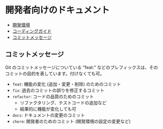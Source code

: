 # 開発者向けのドキュメント

- [開発環境](dev-env.md)
- [コーディングガイド](coding-guides.md)
- [コミットメッセージ](#コミットメッセージ)

## コミットメッセージ

Git のコミットメッセージについている "feat:" などのプレフィックスは、そのコミットの目的を表しています。付けなくても可。

- `feat`: 機能の変化 (追加・変更・削除) のためのコミット
- `fix`: 過去のコミットの誤りを修正するコミット
- `refactor`: コードの品質のためのコミット
    - リファクタリング、テストコードの追加など
    - 結果的に機能が変化しても可
- `docs`: ドキュメントの変更のコミット
- `chore`: 開発者のためのコミット (開発環境の設定の変更など)
